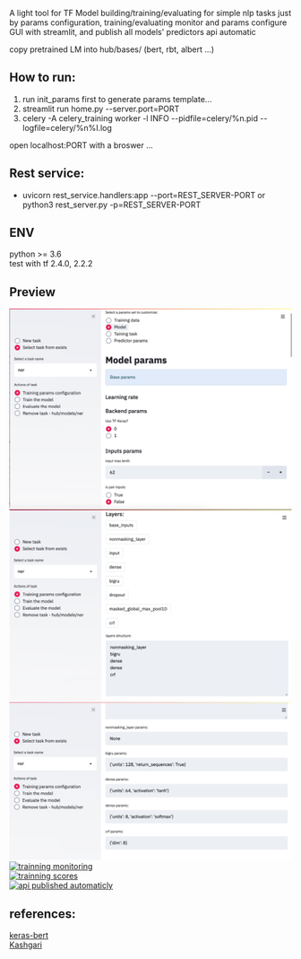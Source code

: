 A light tool for TF Model building/training/evaluating for simple nlp tasks just by params configuration, training/evaluating monitor and params configure GUI with streamlit, and publish all models' predictors api automatic

copy pretrained LM into hub/bases/ (bert, rbt, albert ...)

## How to run:
1. run init_params first to generate params template...
2. streamlit run home.py --server.port=PORT
3. celery -A celery_training worker -l INFO --pidfile=celery/%n.pid --logfile=celery/%n%I.log

open localhost:PORT with a broswer ...

## Rest service:
* uvicorn rest_service.handlers:app --port=REST_SERVER-PORT or python3 rest_server.py -p=REST_SERVER-PORT

## ENV
python >= 3.6
</br>
test with tf 2.4.0, 2.2.2
</br>

## Preview
[![common params settings](https://github.com/jeusgao/jobot_factory_nlp_simple/blob/master/imgs/4.jpg)](https://github.com/jeusgao/jobot_factory_nlp_simple/blob/master/imgs/4.jpg)
</br>
[![model layers settings](https://github.com/jeusgao/jobot_factory_nlp_simple/blob/master/imgs/3.jpg)](https://github.com/jeusgao/jobot_factory_nlp_simple/blob/master/imgs/3.jpg)
</br>
[![model layers' params settings](https://github.com/jeusgao/jobot_factory_nlp_simple/blob/master/imgs/2.jpg)](https://github.com/jeusgao/jobot_factory_nlp_simple/blob/master/imgs/2.jpg)
</br>
[![trainning monitoring](https://github.com/jeusgao/jobot_factory_nlp_simple/blob/master/6.jpg)](https://github.com/jeusgao/jobot_factory_nlp_simple/blob/master/6.jpg)
</br>
[![trainning scores](https://github.com/jeusgao/jobot_factory_nlp_simple/blob/master/5.jpg)](https://github.com/jeusgao/jobot_factory_nlp_simple/blob/master/5.jpg)
</br>
[![api published automaticly](https://github.com/jeusgao/jobot_factory_nlp_simple/blob/master/1.jpg)](https://github.com/jeusgao/jobot_factory_nlp_simple/blob/master/1.jpg)

## references:
<a href="https://github.com/CyberZHG/keras-bert">keras-bert</a>
</br>
<a href="https://github.com/BrikerMan/Kashgari.git">Kashgari</a>
